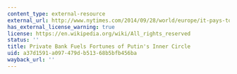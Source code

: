 ```yaml
---
content_type: external-resource
external_url: http://www.nytimes.com/2014/09/28/world/europe/it-pays-to-be-putins-friend-.html?_r=1
has_external_license_warning: true
license: https://en.wikipedia.org/wiki/All_rights_reserved
status: ''
title: Private Bank Fuels Fortunes of Putin's Inner Circle
uid: a37d1591-a097-479d-b513-68b5bfb456ba
wayback_url: ''
---
```

